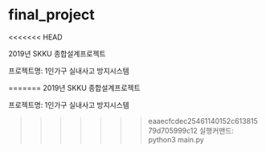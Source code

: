 # final_project

<<<<<<< HEAD

2019년 SKKU 종합설계프로젝트


프로젝트명: 1인가구 실내사고 방지시스템


=======
2019년 SKKU 종합설계프로젝트

프로젝트명: 1인가구 실내사고 방지시스템

>>>>>>> eaaecfcdec25461140152c61381579d705999c12
실행커맨드: python3 main.py
